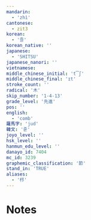 ```yaml
---
mandarin:
  - 'zhì'
cantonese:
  - zit3
korean:
  - '즐'
korean_native: ''
japanese:
  - 'SHITSU'
japanese_nanori: ''
vietnamese:
middle_chinese_initial: 't͡ʃ'
middle_chinese_final: 'ɪt'
stroke_count: ''
radical: '木'
skip_number: '1-4-13'
grade_level: '先進'
pos: ''
english:
  - 'comb'
羅馬字: 'jud'
韓文: '줃'
joyo_level: ''
hsk_level: ''
hanmun_edu_level: ''
danayo_id: 7404
mc_id: 3239
graphemic_classification: '節'
stand_in: 'TRUE'
aliases:
  - '栉'
---
```


# Notes
